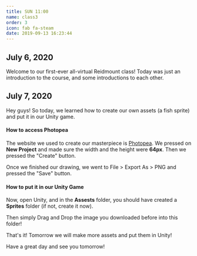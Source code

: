 ```yaml
---
title: SUN 11:00
name: class3
order: 3
icon: fab fa-steam
date: 2019-09-13 16:23:44
---
```


## July 6, 2020

Welcome to our first-ever all-virtual Reidmount class! Today was just an introduction to the course, and some introductions to each other.

## July 7, 2020

Hey guys! So today, we learned how to create our own assets (a fish sprite) and put it in our Unity game.

#### How to access Photopea
The website we used to create our masterpiece is [Photopea](https://www.photopea.com/). We pressed on **New Project** and made sure the width and the height were **64px**. Then we pressed the "Create" button.

Once we finished our drawing, we went to File > Export As > PNG and pressed the "Save" button.

#### How to put it in our Unity Game
Now, open Unity, and in the **Assests** folder, you should have created a **Sprites** folder (if not, create it now).

Then simply Drag and Drop the image you downloaded before into this folder!

That's it!
Tomorrow we will make more assets and put them in Unity!

Have a great day and see you tomorrow!